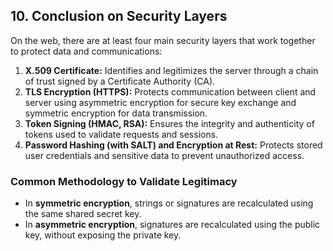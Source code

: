 ## 10. Conclusion on Security Layers

On the web, there are at least four main security layers that work together to protect data and communications:

1. **X.509 Certificate:** Identifies and legitimizes the server through a chain of trust signed by a Certificate Authority (CA).  
2. **TLS Encryption (HTTPS):** Protects communication between client and server using asymmetric encryption for secure key exchange and symmetric encryption for data transmission.  
3. **Token Signing (HMAC, RSA):** Ensures the integrity and authenticity of tokens used to validate requests and sessions.  
4. **Password Hashing (with SALT) and Encryption at Rest:** Protects stored user credentials and sensitive data to prevent unauthorized access.

### Common Methodology to Validate Legitimacy

- In **symmetric encryption**, strings or signatures are recalculated using the same shared secret key.  
- In **asymmetric encryption**, signatures are recalculated using the public key, without exposing the private key.
